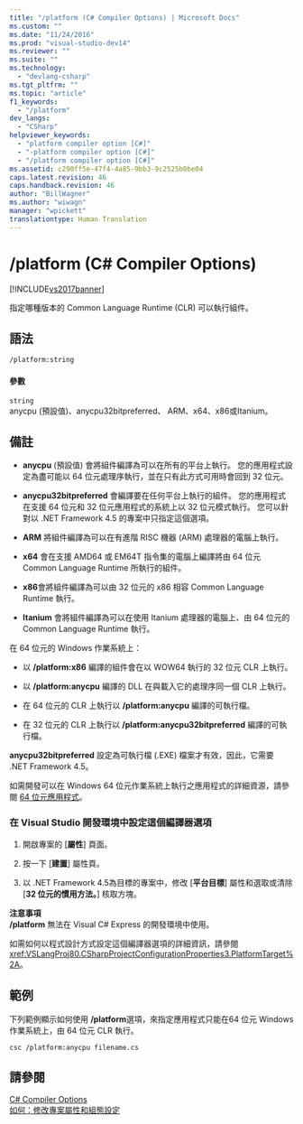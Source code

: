 ```yaml
---
title: "/platform (C# Compiler Options) | Microsoft Docs"
ms.custom: ""
ms.date: "11/24/2016"
ms.prod: "visual-studio-dev14"
ms.reviewer: ""
ms.suite: ""
ms.technology: 
  - "devlang-csharp"
ms.tgt_pltfrm: ""
ms.topic: "article"
f1_keywords: 
  - "/platform"
dev_langs: 
  - "CSharp"
helpviewer_keywords: 
  - "platform compiler option [C#]"
  - "-platform compiler option [C#]"
  - "/platform compiler option [C#]"
ms.assetid: c290ff5e-47f4-4a85-9bb3-9c2525b0be04
caps.latest.revision: 46
caps.handback.revision: 46
author: "BillWagner"
ms.author: "wiwagn"
manager: "wpickett"
translationtype: Human Translation
---
```

# /platform (C# Compiler Options)
[!INCLUDE[vs2017banner](../../../csharp/includes/vs2017banner.md)]

指定哪種版本的 Common Language Runtime \(CLR\) 可以執行組件。  
  
## 語法  
  
```  
/platform:string  
```  
  
#### 參數  
 `string`  
 anycpu \(預設值\)、anycpu32bitpreferred、 ARM、x64、x86或Itanium。  
  
## 備註  
  
-   **anycpu** \(預設值\) 會將組件編譯為可以在所有的平台上執行。  您的應用程式設定為盡可能以 64 位元處理序執行，並在只有此方式可用時會回到 32 位元。  
  
-   **anycpu32bitpreferred** 會編譯要在任何平台上執行的組件。  您的應用程式在支援 64 位元和 32 位元應用程式的系統上以 32 位元模式執行。  您可以針對以 .NET Framework 4.5 的專案中只指定這個選項。  
  
-   **ARM** 將組件編譯為可以在有進階 RISC 機器 \(ARM\) 處理器的電腦上執行。  
  
-   **x64** 會在支援 AMD64 或 EM64T 指令集的電腦上編譯將由 64 位元 Common Language Runtime 所執行的組件。  
  
-   **x86**會將組件編譯為可以由 32 位元的 x86 相容 Common Language Runtime 執行。  
  
-   **Itanium** 會將組件編譯為可以在使用 Itanium 處理器的電腦上、由 64 位元的 Common Language Runtime 執行。  
  
 在 64 位元的 Windows 作業系統上：  
  
-   以 **\/platform:x86** 編譯的組件會在以 WOW64 執行的 32 位元 CLR 上執行。  
  
-   以 **\/platform:anycpu** 編譯的 DLL 在與載入它的處理序同一個 CLR 上執行。  
  
-   在 64 位元的 CLR 上執行以 **\/platform:anycpu** 編譯的可執行檔。  
  
-   在 32 位元的 CLR 上執行以 **\/platform:anycpu32bitpreferred** 編譯的可執行檔。  
  
 **anycpu32bitpreferred** 設定為可執行檔 \(.EXE\) 檔案才有效，因此，它需要 .NET Framework 4.5。  
  
 如需開發可以在 Windows 64 位元作業系統上執行之應用程式的詳細資源，請參閱 [64 位元應用程式](../Topic/64-bit%20Applications.md)。  
  
### 在 Visual Studio 開發環境中設定這個編譯器選項  
  
1.  開啟專案的 \[**屬性**\] 頁面。  
  
2.  按一下 \[**建置**\] 屬性頁。  
  
3.  以 .NET Framework 4.5為目標的專案中，修改 \[**平台目標**\] 屬性和選取或清除 \[**32 位元的慣用方法。**\] 核取方塊。  
  
 **注意事項**  
 **\/platform** 無法在 Visual C\# Express 的開發環境中使用。  
  
 如需如何以程式設計方式設定這個編譯器選項的詳細資訊，請參閱 <xref:VSLangProj80.CSharpProjectConfigurationProperties3.PlatformTarget%2A>。  
  
## 範例  
 下列範例顯示如何使用 **\/platform**選項，來指定應用程式只能在64 位元 Windows 作業系統上，由 64 位元 CLR 執行。  
  
```  
csc /platform:anycpu filename.cs  
```  
  
## 請參閱  
 [C\# Compiler Options](../../../csharp/language-reference/compiler-options/index.md)   
 [如何：修改專案屬性和組態設定](http://msdn.microsoft.com/zh-tw/e7184bc5-2f2b-4b4f-aa9a-3ecfcbc48b67)